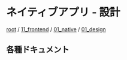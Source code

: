 # ネイティブアプリ - 設計

[root](./../../../../README.md) 
/ [11_frontend](./../../README.md) 
/ [01_native](./../README.md) 
/ [01_design](./README.md)

## 各種ドキュメント
